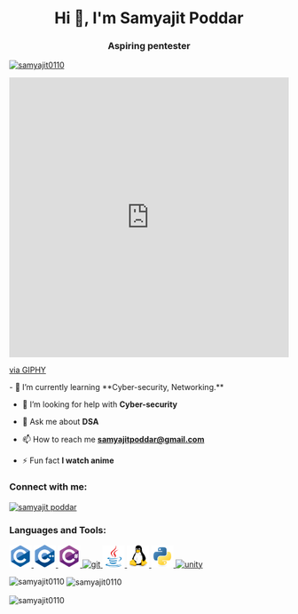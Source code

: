 <h1 align="center">Hi 👋, I'm Samyajit Poddar</h1>
<h3 align="center">Aspiring pentester</h3>

<p align="left"> <a href="https://github.com/ryo-ma/github-profile-trophy"><img src="https://github-profile-trophy.vercel.app/?username=samyajit0110" alt="samyajit0110" /></a> </p>

<div style="width:100%;height:0;padding-bottom:100%;position:relative;"><iframe src="https://giphy.com/embed/lI5lnMr2fARCIhVB9o" width="100%" height="100%" style="position:absolute" frameBorder="0" class="giphy-embed" allowFullScreen></iframe></div><p><a href="https://giphy.com/gifs/anime-sad-hug-lI5lnMr2fARCIhVB9o">via GIPHY</a></p>
- 🌱 I’m currently learning **Cyber-security, Networking.**

- 🤝 I’m looking for help with **Cyber-security**

- 💬 Ask me about **DSA**

- 📫 How to reach me **samyajitpoddar@gmail.com**

- ⚡ Fun fact **I watch anime**

<h3 align="left">Connect with me:</h3>
<p align="left">
<a href="https://fb.com/samyajit poddar" target="blank"><img align="center" src="https://raw.githubusercontent.com/rahuldkjain/github-profile-readme-generator/master/src/images/icons/Social/facebook.svg" alt="samyajit poddar" height="30" width="40" /></a>
</p>

<h3 align="left">Languages and Tools:</h3>
<p align="left"> <a href="https://www.cprogramming.com/" target="_blank" rel="noreferrer"> <img src="https://raw.githubusercontent.com/devicons/devicon/master/icons/c/c-original.svg" alt="c" width="40" height="40"/> </a> <a href="https://www.w3schools.com/cpp/" target="_blank" rel="noreferrer"> <img src="https://raw.githubusercontent.com/devicons/devicon/master/icons/cplusplus/cplusplus-original.svg" alt="cplusplus" width="40" height="40"/> </a> <a href="https://www.w3schools.com/cs/" target="_blank" rel="noreferrer"> <img src="https://raw.githubusercontent.com/devicons/devicon/master/icons/csharp/csharp-original.svg" alt="csharp" width="40" height="40"/> </a> <a href="https://git-scm.com/" target="_blank" rel="noreferrer"> <img src="https://www.vectorlogo.zone/logos/git-scm/git-scm-icon.svg" alt="git" width="40" height="40"/> </a> <a href="https://www.java.com" target="_blank" rel="noreferrer"> <img src="https://raw.githubusercontent.com/devicons/devicon/master/icons/java/java-original.svg" alt="java" width="40" height="40"/> </a> <a href="https://www.linux.org/" target="_blank" rel="noreferrer"> <img src="https://raw.githubusercontent.com/devicons/devicon/master/icons/linux/linux-original.svg" alt="linux" width="40" height="40"/> </a> <a href="https://www.python.org" target="_blank" rel="noreferrer"> <img src="https://raw.githubusercontent.com/devicons/devicon/master/icons/python/python-original.svg" alt="python" width="40" height="40"/> </a> <a href="https://unity.com/" target="_blank" rel="noreferrer"> <img src="https://www.vectorlogo.zone/logos/unity3d/unity3d-icon.svg" alt="unity" width="40" height="40"/> </a> </p>

<p><img align="left" src="https://github-readme-stats.vercel.app/api/top-langs?username=samyajit0110&show_icons=true&theme=dark&locale=en&layout=compact" alt="samyajit0110" /></p>

<p>&nbsp;<img align="center" src="https://github-readme-stats.vercel.app/api?username=samyajit0110&show_icons=true&theme=dark&locale=en" alt="samyajit0110" /></p>

<p><img align="center" src="https://github-readme-streak-stats.herokuapp.com/?user=samyajit0110&theme=dark" alt="samyajit0110" /></p>
